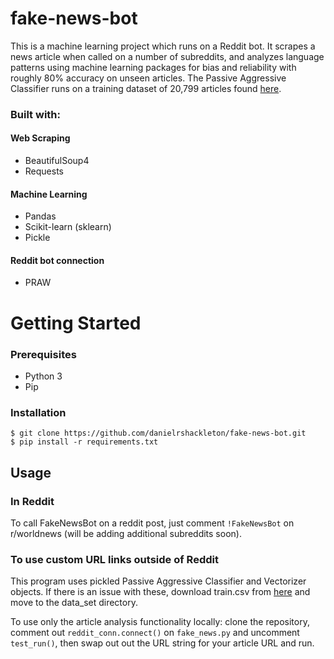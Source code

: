 # fake-news-bot

This is a machine learning project which runs on a Reddit bot. It scrapes a news article when called on a number of subreddits, and analyzes language patterns using machine learning packages for bias and reliability with roughly 80% accuracy on unseen articles. The Passive Aggressive Classifier runs on a training dataset of 20,799 articles found [here](https://www.kaggle.com/c/fake-news/data?select=train.csv).

### Built with:
#### Web Scraping
- BeautifulSoup4
- Requests

#### Machine Learning
- Pandas
- Scikit-learn (sklearn)
- Pickle

#### Reddit bot connection
- PRAW

# Getting Started
### Prerequisites
- Python 3
- Pip

### Installation
```
$ git clone https://github.com/danielrshackleton/fake-news-bot.git
$ pip install -r requirements.txt
```

## Usage
### In Reddit
To call FakeNewsBot on a reddit post, just comment `!FakeNewsBot` on r/worldnews (will be adding additional subreddits soon).

### To use custom URL links outside of Reddit

This program uses pickled Passive Aggressive Classifier and Vectorizer objects. If there is an issue with these, download train.csv from [here](https://www.kaggle.com/c/fake-news/data?select=train.csv) and move to the data_set directory. 

To use only the article analysis functionality locally: clone the repository, comment out `reddit_conn.connect()` on `fake_news.py` and uncomment `test_run()`, then swap out out the URL string for your article URL and run. 
